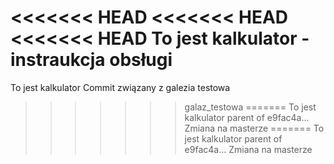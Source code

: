 <<<<<<< HEAD
<<<<<<< HEAD
<<<<<<< HEAD
To jest kalkulator - instraukcja obsługi
=======
To jest kalkulator
Commit związany z galezia testowa
>>>>>>> galaz_testowa
=======
To jest kalkulator
>>>>>>> parent of e9fac4a... Zmiana na masterze
=======
To jest kalkulator
>>>>>>> parent of e9fac4a... Zmiana na masterze
